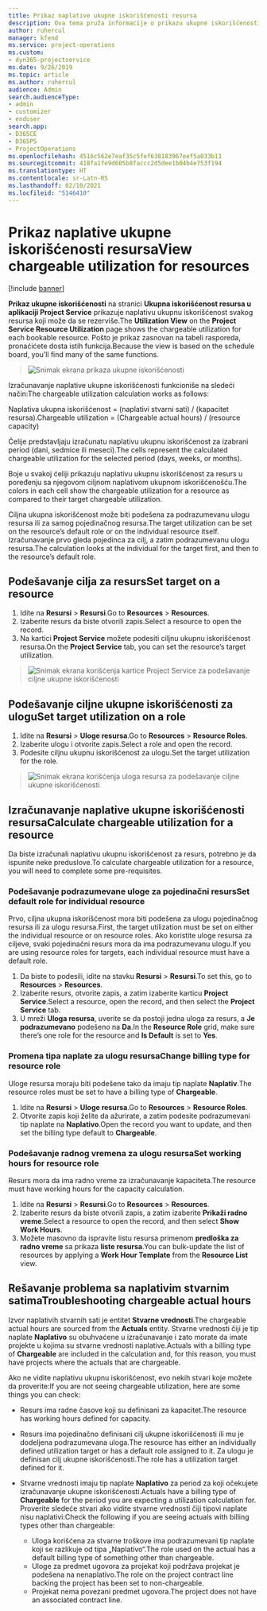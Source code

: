 ```yaml
---
title: Prikaz naplative ukupne iskorišćenosti resursa
description: Ova tema pruža informacije o prikazu ukupne iskorišćenosti resursa.
author: ruhercul
manager: kfend
ms.service: project-operations
ms.custom:
- dyn365-projectservice
ms.date: 9/26/2019
ms.topic: article
ms.author: ruhercul
audience: Admin
search.audienceType:
- admin
- customizer
- enduser
search.app:
- D365CE
- D365PS
- ProjectOperations
ms.openlocfilehash: 4516c562e7eaf35c5fef638183967eef5a033b11
ms.sourcegitcommit: 418fa1fe9d605b8faccc2d5dee1b04b4e753f194
ms.translationtype: HT
ms.contentlocale: sr-Latn-RS
ms.lasthandoff: 02/10/2021
ms.locfileid: "5146410"
---
```

# <a name="view-chargeable-utilization-for-resources"></a><span data-ttu-id="b0652-103">Prikaz naplative ukupne iskorišćenosti resursa</span><span class="sxs-lookup"><span data-stu-id="b0652-103">View chargeable utilization for resources</span></span>

[!include [banner](../includes/psa-now-project-operations.md)]
 
<span data-ttu-id="b0652-104">**Prikaz ukupne iskorišćenosti** na stranici **Ukupna iskorišćenost resursa u aplikaciji Project Service** prikazuje naplativu ukupnu iskorišćenost svakog resursa koji može da se rezerviše.</span><span class="sxs-lookup"><span data-stu-id="b0652-104">The **Utilization View** on the **Project Service Resource Utilization** page shows the chargeable utilization for each bookable resource.</span></span> <span data-ttu-id="b0652-105">Pošto je prikaz zasnovan na tabeli rasporeda, pronaćićete dosta istih funkcija.</span><span class="sxs-lookup"><span data-stu-id="b0652-105">Because the view is based on the schedule board, you’ll find many of the same functions.</span></span>

> ![Snimak ekrana prikaza ukupne iskorišćenosti](media/FAQ-utilization-1.png)
 

<span data-ttu-id="b0652-107">Izračunavanje naplative ukupne iskorišćenosti funkcioniše na sledeći način:</span><span class="sxs-lookup"><span data-stu-id="b0652-107">The chargeable utilization calculation works as follows:</span></span>

   <span data-ttu-id="b0652-108">Naplativa ukupna iskorišćenost = (naplativi stvarni sati) / (kapacitet resursa).</span><span class="sxs-lookup"><span data-stu-id="b0652-108">Chargeable utilization = (Chargeable actual hours) / (resource capacity)</span></span>

<span data-ttu-id="b0652-109">Ćelije predstavljaju izračunatu naplativu ukupnu iskorišćenost za izabrani period (dani, sedmice ili meseci).</span><span class="sxs-lookup"><span data-stu-id="b0652-109">The cells represent the calculated chargeable utilization for the selected period (days, weeks, or months).</span></span>

<span data-ttu-id="b0652-110">Boje u svakoj ćeliji prikazuju naplativu ukupnu iskorišćenost za resurs u poređenju sa njegovom ciljnom naplativom ukupnom iskorišćenošću.</span><span class="sxs-lookup"><span data-stu-id="b0652-110">The colors in each cell show the chargeable utilization for a resource as compared to their target chargeable utilization.</span></span> 

<span data-ttu-id="b0652-111">Ciljna ukupna iskorišćenost može biti podešena za podrazumevanu ulogu resursa ili za samog pojedinačnog resursa.</span><span class="sxs-lookup"><span data-stu-id="b0652-111">The target utilization can be set on the resource’s default role or on the individual resource itself.</span></span> <span data-ttu-id="b0652-112">Izračunavanje prvo gleda pojedinca za cilj, a zatim podrazumevanu ulogu resursa.</span><span class="sxs-lookup"><span data-stu-id="b0652-112">The calculation looks at the individual for the target first, and then to the resource’s default role.</span></span>

## <a name="set-target-on-a-resource"></a><span data-ttu-id="b0652-113">Podešavanje cilja za resurs</span><span class="sxs-lookup"><span data-stu-id="b0652-113">Set target on a resource</span></span>

1. <span data-ttu-id="b0652-114">Idite na **Resursi** \> **Resursi**.</span><span class="sxs-lookup"><span data-stu-id="b0652-114">Go to **Resources** \> **Resources**.</span></span> 
2. <span data-ttu-id="b0652-115">Izaberite resurs da biste otvorili zapis.</span><span class="sxs-lookup"><span data-stu-id="b0652-115">Select a resource to open the record.</span></span> 
3. <span data-ttu-id="b0652-116">Na kartici **Project Service** možete podesiti ciljnu ukupnu iskorišćenost resursa.</span><span class="sxs-lookup"><span data-stu-id="b0652-116">On the **Project Service** tab, you can set the resource’s target utilization.</span></span>

> ![Snimak ekrana korišćenja kartice Project Service za podešavanje ciljne ukupne iskorišćenosti](media/FAQ-utilization-2.png)
 
## <a name="set-target-utilization-on-a-role"></a><span data-ttu-id="b0652-118">Podešavanje ciljne ukupne iskorišćenosti za ulogu</span><span class="sxs-lookup"><span data-stu-id="b0652-118">Set target utilization on a role</span></span>

1. <span data-ttu-id="b0652-119">Idite na **Resursi** \> **Uloge resursa**.</span><span class="sxs-lookup"><span data-stu-id="b0652-119">Go to **Resources** \> **Resource Roles**.</span></span> 
2. <span data-ttu-id="b0652-120">Izaberite ulogu i otvorite zapis.</span><span class="sxs-lookup"><span data-stu-id="b0652-120">Select a role and open the record.</span></span> 
3. <span data-ttu-id="b0652-121">Podesite ciljnu ukupnu iskorišćenost za ulogu.</span><span class="sxs-lookup"><span data-stu-id="b0652-121">Set the target utilization for the role.</span></span>

> ![Snimak ekrana korišćenja uloga resursa za podešavanje ciljne ukupne iskorišćenosti](media/FAQ-utilization-3.png)
 
## <a name="calculate-chargeable-utilization-for-a-resource"></a><span data-ttu-id="b0652-123">Izračunavanje naplative ukupne iskorišćenosti resursa</span><span class="sxs-lookup"><span data-stu-id="b0652-123">Calculate chargeable utilization for a resource</span></span>

<span data-ttu-id="b0652-124">Da biste izračunali naplativu ukupnu iskorišćenost za resurs, potrebno je da ispunite neke preduslove.</span><span class="sxs-lookup"><span data-stu-id="b0652-124">To calculate chargeable utilization for a resource, you will need to complete some pre-requisites.</span></span> 

### <a name="set-default-role-for-individual-resource"></a><span data-ttu-id="b0652-125">Podešavanje podrazumevane uloge za pojedinačni resurs</span><span class="sxs-lookup"><span data-stu-id="b0652-125">Set default role for individual resource</span></span>

<span data-ttu-id="b0652-126">Prvo, ciljna ukupna iskorišćenost mora biti podešena za ulogu pojedinačnog resursa ili za ulogu resursa.</span><span class="sxs-lookup"><span data-stu-id="b0652-126">First, the target utilization must be set on either the individual resource or on resource roles.</span></span> <span data-ttu-id="b0652-127">Ako koristite uloge resursa za ciljeve, svaki pojedinačni resurs mora da ima podrazumevanu ulogu.</span><span class="sxs-lookup"><span data-stu-id="b0652-127">If you are using resource roles for targets, each individual resource must have a default role.</span></span> 

1. <span data-ttu-id="b0652-128">Da biste to podesili, idite na stavku **Resursi** \> **Resursi**.</span><span class="sxs-lookup"><span data-stu-id="b0652-128">To set this, go to **Resources** \> **Resources**.</span></span> 
2. <span data-ttu-id="b0652-129">Izaberite resurs, otvorite zapis, a zatim izaberite karticu **Project Service**.</span><span class="sxs-lookup"><span data-stu-id="b0652-129">Select a resource, open the record, and then select the **Project Service** tab.</span></span> 
3. <span data-ttu-id="b0652-130">U mreži **Uloga resursa**, uverite se da postoji jedna uloga za resurs, a **Je podrazumevano** podešeno na **Da**.</span><span class="sxs-lookup"><span data-stu-id="b0652-130">In the **Resource Role** grid, make sure there’s one role for the resource and **Is Default** is set to **Yes**.</span></span>
 
### <a name="change-billing-type-for-resource-role"></a><span data-ttu-id="b0652-131">Promena tipa naplate za ulogu resursa</span><span class="sxs-lookup"><span data-stu-id="b0652-131">Change billing type for resource role</span></span>

<span data-ttu-id="b0652-132">Uloge resursa moraju biti podešene tako da imaju tip naplate **Naplativ**.</span><span class="sxs-lookup"><span data-stu-id="b0652-132">The resource roles must be set to have a billing type of **Chargeable**.</span></span> 

1. <span data-ttu-id="b0652-133">Idite na **Resursi** \> **Uloge resursa**.</span><span class="sxs-lookup"><span data-stu-id="b0652-133">Go to **Resources** \> **Resource Roles**.</span></span> 
2. <span data-ttu-id="b0652-134">Otvorite zapis koji želite da ažurirate, a zatim podesite podrazumevani tip naplate na **Naplativo**.</span><span class="sxs-lookup"><span data-stu-id="b0652-134">Open the record you want to update, and then set the billing type default to **Chargeable**.</span></span>

### <a name="set-working-hours-for-resource-role"></a><span data-ttu-id="b0652-135">Podešavanje radnog vremena za ulogu resursa</span><span class="sxs-lookup"><span data-stu-id="b0652-135">Set working hours for resource role</span></span>
 
<span data-ttu-id="b0652-136">Resurs mora da ima radno vreme za izračunavanje kapaciteta.</span><span class="sxs-lookup"><span data-stu-id="b0652-136">The resource must have working hours for the capacity calculation.</span></span> 

1. <span data-ttu-id="b0652-137">Idite na **Resursi** \> **Resursi**.</span><span class="sxs-lookup"><span data-stu-id="b0652-137">Go to **Resources** \> **Resources**.</span></span> 
2. <span data-ttu-id="b0652-138">Izaberite resurs da biste otvorili zapis, a zatim izaberite **Prikaži radno vreme**.</span><span class="sxs-lookup"><span data-stu-id="b0652-138">Select a resource to open the record, and then select **Show Work Hours**.</span></span> 
3. <span data-ttu-id="b0652-139">Možete masovno da ispravite listu resursa primenom **predloška za radno vreme** sa prikaza **liste resursa**.</span><span class="sxs-lookup"><span data-stu-id="b0652-139">You can bulk-update the list of resources by applying a **Work Hour Template** from the **Resource List** view.</span></span>

## <a name="troubleshooting-chargeable-actual-hours"></a><span data-ttu-id="b0652-140">Rešavanje problema sa naplativim stvarnim satima</span><span class="sxs-lookup"><span data-stu-id="b0652-140">Troubleshooting chargeable actual hours</span></span>

<span data-ttu-id="b0652-141">Izvor naplativih stvarnih sati je entitet **Stvarne vrednosti**.</span><span class="sxs-lookup"><span data-stu-id="b0652-141">The chargeable actual hours are sourced from the **Actuals** entity.</span></span> <span data-ttu-id="b0652-142">Stvarne vrednosti čiji je tip naplate **Naplativo** su obuhvaćene u izračunavanje i zato morate da imate projekte u kojima su stvarne vrednosti naplative.</span><span class="sxs-lookup"><span data-stu-id="b0652-142">Actuals with a billing type of **Chargeable** are included in the calculation and, for this reason, you must have projects where the actuals that are chargeable.</span></span>

<span data-ttu-id="b0652-143">Ako ne vidite naplativu ukupnu iskorišćenost, evo nekih stvari koje možete da proverite:</span><span class="sxs-lookup"><span data-stu-id="b0652-143">If you are not seeing chargeable utilization, here are some things you can check:</span></span>

- <span data-ttu-id="b0652-144">Resurs ima radne časove koji su definisani za kapacitet.</span><span class="sxs-lookup"><span data-stu-id="b0652-144">The resource has working hours defined for capacity.</span></span>
- <span data-ttu-id="b0652-145">Resurs ima pojedinačno definisani cilj ukupne iskorišćenosti ili mu je dodeljena podrazumevana uloga.</span><span class="sxs-lookup"><span data-stu-id="b0652-145">The resource has either an individually defined utilization target or has a default role assigned to it.</span></span> <span data-ttu-id="b0652-146">Za ulogu je definisan cilj ukupne iskorišćenosti.</span><span class="sxs-lookup"><span data-stu-id="b0652-146">The role has a utilization target defined for it.</span></span>
- <span data-ttu-id="b0652-147">Stvarne vrednosti imaju tip naplate **Naplativo** za period za koji očekujete izračunavanje ukupne iskorišćenosti.</span><span class="sxs-lookup"><span data-stu-id="b0652-147">Actuals have a billing type of **Chargeable** for the period you are expecting a utilization calculation for.</span></span> <span data-ttu-id="b0652-148">Proverite sledeće stvari ako vidite stvarne vrednosti čiji tipovi naplate nisu naplativi:</span><span class="sxs-lookup"><span data-stu-id="b0652-148">Check the following if you are seeing actuals with billing types other than chargeable:</span></span>

  - <span data-ttu-id="b0652-149">Uloga korišćena za stvarne troškove ima podrazumevani tip naplate koji se razlikuje od tipa „Naplativo“.</span><span class="sxs-lookup"><span data-stu-id="b0652-149">The role used on the actual has a default billing type of something other than chargeable.</span></span>
  - <span data-ttu-id="b0652-150">Uloge za predmet ugovora za projekat koji podržava projekat je podešena na nenaplativo.</span><span class="sxs-lookup"><span data-stu-id="b0652-150">The role on the project contract line backing the project has been set to non-chargeable.</span></span>
  - <span data-ttu-id="b0652-151">Projekat nema povezani predmet ugovora.</span><span class="sxs-lookup"><span data-stu-id="b0652-151">The project does not have an associated contract line.</span></span>

